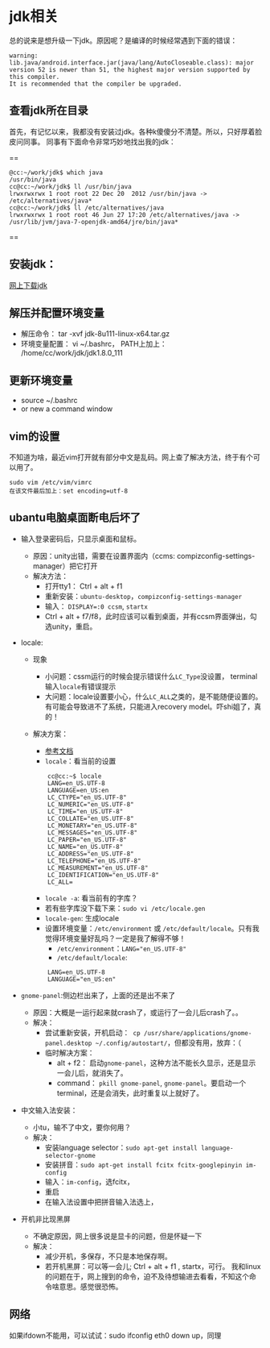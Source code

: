 # jdk相关

总的说来是想升级一下jdk。原因呢？是编译的时候经常遇到下面的错误：

	warning: lib.java/android.interface.jar(java/lang/AutoCloseable.class): major version 52 is newer than 51, the highest major version supported by this compiler.
  	It is recommended that the compiler be upgraded.

## 查看jdk所在目录

首先，有记忆以来，我都没有安装过jdk。各种k傻傻分不清楚。所以，只好厚着脸皮问同事。
同事有下面命令非常巧妙地找出我的jdk：

==
```
@cc:~/work/jdk$ which java
/usr/bin/java
cc@cc:~/work/jdk$ ll /usr/bin/java
lrwxrwxrwx 1 root root 22 Dec 20  2012 /usr/bin/java -> /etc/alternatives/java*
cc@cc:~/work/jdk$ ll /etc/alternatives/java
lrwxrwxrwx 1 root root 46 Jun 27 17:20 /etc/alternatives/java -> /usr/lib/jvm/java-7-openjdk-amd64/jre/bin/java*
```
==

## 安装jdk：

[网上下载jdk](http://www.oracle.com/technetwork/java/javase/downloads/jdk8-downloads-2133151.html)

## 解压并配置环境变量
- 解压命令： tar -xvf jdk-8u111-linux-x64.tar.gz
- 环境变量配置： vi ~/.bashrc， PATH上加上： /home/cc/work/jdk/jdk1.8.0_111

## 更新环境变量
- source ~/.bashrc
- or new a command window

## vim的设置
不知道为啥，最近vim打开就有部分中文是乱码。网上查了解决方法，终于有个可以用了。
```
sudo vim /etc/vim/vimrc
在该文件最后加上：set encoding=utf-8
```

## ubantu电脑桌面断电后坏了
- 输入登录密码后，只显示桌面和鼠标。
  - 原因：unity出错，需要在设置界面内（ccms: compizconfig-settings-manager）把它打开
  - 解决方法：
    - 打开tty1： Ctrl + alt + f1
    - 重新安装：`ubuntu-desktop`，`compizconfig-settings-manager`
    - 输入： `DISPLAY=:0 ccsm`, `startx`
    - Ctrl + alt + f7/f8，此时应该可以看到桌面，并有ccsm界面弹出，勾选unity，重启。
- locale: 
  - 现象
    - 小问题：cssm运行的时候会提示错误什么`LC_Type`没设置， terminal输入`locale`有错误提示
    - 大问题：locale设置要小心，什么`LC_ALL`之类的，是不能随便设置的。有可能会导致进不了系统，只能进入recovery model。吓shi姐了，真的！
  - 解决方案：
    - [参考文档](https://wiki.archlinux.org/index.php/Locale_)
    - `locale`：看当前的设置

	```
		cc@cc:~$ locale
		LANG=en_US.UTF-8
		LANGUAGE=en_US:en
		LC_CTYPE="en_US.UTF-8"
		LC_NUMERIC="en_US.UTF-8"
		LC_TIME="en_US.UTF-8"
		LC_COLLATE="en_US.UTF-8"
		LC_MONETARY="en_US.UTF-8"
		LC_MESSAGES="en_US.UTF-8"
		LC_PAPER="en_US.UTF-8"
		LC_NAME="en_US.UTF-8"
		LC_ADDRESS="en_US.UTF-8"
		LC_TELEPHONE="en_US.UTF-8"
		LC_MEASUREMENT="en_US.UTF-8"
		LC_IDENTIFICATION="en_US.UTF-8"
		LC_ALL=
	```

    - `locale -a`: 看当前有的字库？
    - 若有些字库没下载下来：`sudo vi /etc/locale.gen`
    - `locale-gen`: 生成locale
    - 设置环境变量：`/etc/environment` 或 `/etc/default/locale`。只有我觉得环境变量好乱吗？一定是我了解得不够！
      - `/etc/environment`：`LANG="en_US.UTF-8"`
      - `/etc/default/locale`: 
	
	```
		LANG=en_US.UTF-8
		LANGUAGE="en_US:en"
	```

- `gnome-panel`:侧边栏出来了，上面的还是出不来了
  - 原因：大概是一运行起来就crash了，或运行了一会儿后crash了。。
  - 解决：
    - 尝试重新安装，开机启动：` cp /usr/share/applications/gnome-panel.desktop ~/.config/autostart/`，但都没有用，放弃：（
    - 临时解决方案：
      - alt + f2： 启动`gnome-panel`，这种方法不能长久显示，还是显示一会儿后，就消失了。
      - command： `pkill gnome-panel`, `gnome-panel`。要启动一个terminal，还是会消失，此时重复以上就好了。
- 中文输入法安装：
  - 小tu，输不了中文，要你何用？
  - 解决：
    - 安装language selector：`sudo apt-get install language-selector-gnome`
    - 安装拼音：`sudo apt-get install fcitx fcitx-googlepinyin im-config`
    - 输入：`im-config`，选fcitx，
    - 重启
    - 在输入法设置中把拼音输入法选上，
- 开机非比现黑屏
  - 不确定原因，网上很多说是显卡的问题，但是怀疑一下
  - 解决：
    - 减少开机，多保存，不只是本地保存啊。
    - 若开机黑屏：可以等一会儿; Ctrl + alt + f1 ,  startx，可行。
我和linux的问题在于，网上搜到的命令，迫不及待想输进去看看，不知这个命令啥意思。感觉很恐怖。


## 网络
如果ifdown不能用，可以试试：sudo ifconfig eth0 down
up，同理
